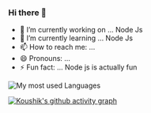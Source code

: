 ### Hi there 👋

<!--
**KoushikDuttaHih7/KoushikDuttaHih7** is a ✨ _special_ ✨ repository because its `README.md` (this file) appears on your GitHub profile.

Here are some ideas to get you started:
-->

- 🔭 I’m currently working on ... Node Js 
- 🌱 I’m currently learning ... Node Js
- 📫 How to reach me: ...
- 😄 Pronouns: ...
- ⚡ Fun fact: ... Node js is actually fun

<img alt="My most used Languages" src="https://github-readme-stats.vercel.app/api/top-langs/?username=KoushikDuttaHih7&langs_count=8&count_private=true&layout=compact&theme=react&hide_border=true&bg_color=0D1117" /> 

[![Koushik's github activity graph](https://github-readme-activity-graph.cyclic.app/graph?username=KoushikDuttaHih7&theme=github-compact)](https://github.com/KoushikDuttaHih7/github-readme-activity-graph)





<!-- - 👯 I’m looking to collaborate on ...
- 🤔 I’m looking for help with ...
- 💬 Ask me about ... -->
